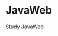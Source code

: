 
<!--
 * @Author: your name     
 * @Date: 2021-02-21 16:29:01               
 * @LastEditTime: 2021-02-21 20:09:15   
 * @LastEditors: Please set LastEditors 
 * @Description: In User Settings Edit   
 * @FilePath: \undefinedc:\Users\Yimning\Desktop\JavaScript\README.md    
--> 
# JavaWeb 
Study JavaWeb


  
 
 
  
  
 
 
